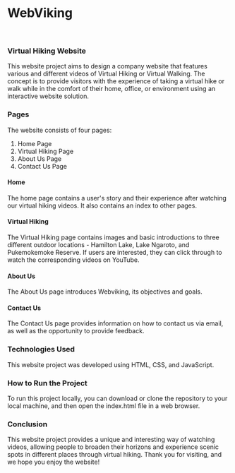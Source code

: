 # WebViking 
&nbsp;
### Virtual Hiking Website
This website project aims to design a company website that features various and different videos of Virtual Hiking or Virtual Walking. The concept is to provide visitors with the experience of taking a virtual hike or walk while in the comfort of their home, office, or environment using an interactive website solution.
&nbsp;
### Pages
The website consists of four pages:
1. Home Page
2. Virtual Hiking Page
3. About Us Page
4. Contact Us Page

#### Home
The home page contains a user's story and their experience after watching our virtual hiking videos. It also contains an index to other pages.

#### Virtual Hiking
The Virtual Hiking page contains images and basic introductions to three different outdoor locations - Hamilton Lake, Lake Ngaroto, and Pukemokemoke Reserve. If users are interested, they can click through to watch the corresponding videos on YouTube.

#### About Us
The About Us page introduces Webviking, its objectives and goals.

#### Contact Us 
The Contact Us page provides information on how to contact us via email, as well as the opportunity to provide feedback.
&nbsp;
### Technologies Used
This website project was developed using HTML, CSS, and JavaScript.
&nbsp;
### How to Run the Project
To run this project locally, you can download or clone the repository to your local machine, and then open the index.html file in a web browser.
&nbsp;
### Conclusion
This website project provides a unique and interesting way of watching videos, allowing people to broaden their horizons and experience scenic spots in different places through virtual hiking. Thank you for visiting, and we hope you enjoy the website!
